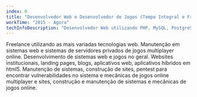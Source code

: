 ```yaml
---
index: 0
title: "Desenvolvedor Web e Desenvolvedor de Jogos (Tempo Integral e Freelance)"
workTime: "2015 - Agora"
techInfoDescription: "Desenvolvedor Web utilizando PHP, MySQL, PostgreSQL, JavaScript, TypeScript, jQuery, bootstrap, wordpress, VueJS, ReactJS, NuxtJS, NestJS, SocketIO, jQuery etc um pouco de Python e C#. Desenvolvedor de Jogos Utilizando PhaserJS, PixiJS, Three.js e outras ferramentas."
---
```


Freelance utilizando as mais variadas tecnologias web. Manutenção em sistemas web e sistemas de servidores privados de jogos multiplayer online. Desenvolvimento de sistemas web e jogos no geral. 
Websites institucionais, landing pages, blogs, aplicativos web, aplicativos híbridos em html5. Manutenção de sistemas, construção de sites, pentest para encontrar vulnerabilidades no sistema e mecânicas de jogos online multiplayer e sites, construção e manutenção de sistemas e mecânicas de jogos online.
